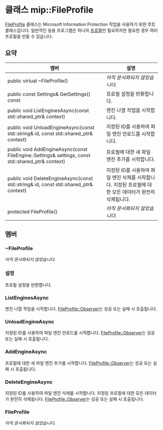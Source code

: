 # <a name="class-mipfileprofile"></a>클래스 mip::FileProfile 
[FileProfile](class_mip_fileprofile.md) 클래스는 Microsoft Information Protection 작업을 사용하기 위한 루트 클래스입니다.
일반적인 응용 프로그램은 하나의 [프로필](class_mip_profile.md)만 필요하지만 필요한 경우 여러 프로필을 만들 수 있습니다.
  
## <a name="summary"></a>요약
 멤버                        | 설명                                
--------------------------------|---------------------------------------------
 public virtual ~FileProfile()  | _아직 문서화되지 않았습니다._
 public const Settings& GetSettings() const  |  프로필 설정을 반환합니다.
public void ListEnginesAsync(const std::shared_ptr<void>& context)  |  엔진 나열 작업을 시작합니다.
public void UnloadEngineAsync(const std::string& id, const std::shared_ptr<void>& context)  |  지정된 ID를 사용하여 파일 엔진 언로드를 시작합니다.
public void AddEngineAsync(const FileEngine::Settings& settings, const std::shared_ptr<void>& context)  |  프로필에 대한 새 파일 엔진 추가를 시작합니다.
public void DeleteEngineAsync(const std::string& id, const std::shared_ptr<void>& context)  |  지정된 ID를 사용하여 파일 엔진 삭제를 시작합니다. 지정된 프로필에 대한 모든 데이터가 완전히 삭제됩니다.
 protected FileProfile()  | _아직 문서화되지 않았습니다._
  
## <a name="members"></a>멤버
  
### <a name="fileprofile"></a>~FileProfile
_아직 문서화되지 않았습니다._

  
### <a name="settings"></a>설정
프로필 설정을 반환합니다.
  
### <a name="listenginesasync"></a>ListEnginesAsync
엔진 나열 작업을 시작합니다.
[FileProfile::Observer](class_mip_fileprofile_observer.md)는 성공 또는 실패 시 호출됩니다.
  
### <a name="unloadengineasync"></a>UnloadEngineAsync
지정된 ID를 사용하여 파일 엔진 언로드를 시작합니다. [FileProfile::Observer](class_mip_fileprofile_observer.md)는 성공 또는 실패 시 호출됩니다.
  
### <a name="addengineasync"></a>AddEngineAsync
프로필에 대한 새 파일 엔진 추가를 시작합니다.
[FileProfile::Observer](class_mip_fileprofile_observer.md)는 성공 또는 실패 시 호출됩니다.
  
### <a name="deleteengineasync"></a>DeleteEngineAsync
지정된 ID를 사용하여 파일 엔진 삭제를 시작합니다. 지정된 프로필에 대한 모든 데이터가 완전히 삭제됩니다.
[FileProfile::Observer](class_mip_fileprofile_observer.md)는 성공 또는 실패 시 호출됩니다.
  
### <a name="fileprofile"></a>FileProfile
_아직 문서화되지 않았습니다._
